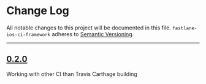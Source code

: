 # Change Log

All notable changes to this project will be documented in this file.
`fastlane-ios-ci-framework` adheres to [Semantic Versioning](http://semver.org/).


---

## [0.2.0](https://github.com/Digipolitan/fastlane-ios-ci-framework/releases/tag/v0.2.0)

Working with other CI than Travis
Carthage building
